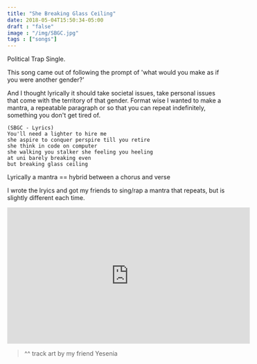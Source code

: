 ```yaml
---
title: "She Breaking Glass Ceiling"
date: 2018-05-04T15:50:34-05:00
draft : "false"
image : "/img/SBGC.jpg"
tags : ["songs"]
---
```


Political Trap Single.

<!--more-->

This song came out of following the prompt of 'what would you make as if you were another gender?'

And I thought lyrically it should take societal issues, take personal issues that come with the territory of that gender.
Format wise I wanted to make a mantra, a repeatable paragraph or so that you can repeat indefinitely, something you don't get tired of.

<pre><code>(SBGC - Lyrics)
You'll need a lighter to hire me
she aspire to conquer perspire till you retire
she think in code on computer
she walking you stalker she feeling you heeling
at uni barely breaking even
but breaking glass ceiling
</code></pre>

<p>Lyrically a mantra == hybrid between a chorus and verse</p>
<p> I wrote the lryics and got my friends to sing/rap a mantra that repeats, but is slightly different each time.</p>

<iframe width="560" height="315" src="https://www.youtube.com/embed/8SZ4jR9MMJQ" frameborder="0" allow="accelerometer; autoplay; encrypted-media; gyroscope; picture-in-picture" allowfullscreen></iframe>

<blockquote>
<p>^^ track art by my friend Yesenia</p>
</blockquote>
